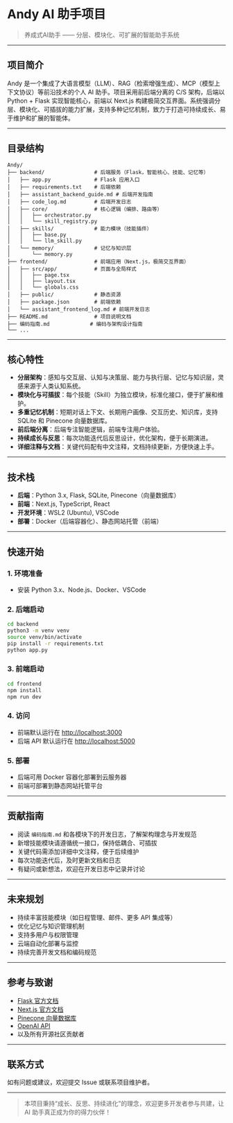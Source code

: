 # Andy AI 助手项目

> 养成式AI助手 —— 分层、模块化、可扩展的智能助手系统

---

## 项目简介

Andy 是一个集成了大语言模型（LLM）、RAG（检索增强生成）、MCP（模型上下文协议）等前沿技术的个人 AI 助手。项目采用前后端分离的 C/S 架构，后端以 Python + Flask 实现智能核心，前端以 Next.js 构建极简交互界面。系统强调分层、模块化、可插拔的能力扩展，支持多种记忆机制，致力于打造可持续成长、易于维护和扩展的智能体。

---

## 目录结构

```
Andy/
├── backend/                # 后端服务（Flask，智能核心、技能、记忆等）
│   ├── app.py              # Flask 应用入口
│   ├── requirements.txt    # 后端依赖
│   ├── assistant_backend_guide.md # 后端开发指南
│   ├── code_log.md         # 后端开发日志
│   ├── core/               # 核心逻辑（编排、路由等）
│   │   ├── orchestrator.py
│   │   └── skill_registry.py
│   ├── skills/             # 能力模块（技能插件）
│   │   ├── base.py
│   │   └── llm_skill.py
│   └── memory/             # 记忆与知识层
│       └── memory.py
├── frontend/               # 前端应用（Next.js，极简交互界面）
│   ├── src/app/            # 页面与全局样式
│   │   ├── page.tsx
│   │   ├── layout.tsx
│   │   └── globals.css
│   ├── public/             # 静态资源
│   ├── package.json        # 前端依赖
│   └── assistant_frontend_log.md # 前端开发日志
├── README.md               # 项目说明文档
├── 编码指南.md             # 编码与架构设计指南
└── ...
```

---

## 核心特性

- **分层架构**：感知与交互层、认知与决策层、能力与执行层、记忆与知识层，灵感来源于人类认知系统。
- **模块化与可插拔**：每个技能（Skill）为独立模块，标准化接口，便于扩展和维护。
- **多重记忆机制**：短期对话上下文、长期用户画像、交互历史、知识库，支持 SQLite 和 Pinecone 向量数据库。
- **前后端分离**：后端专注智能逻辑，前端专注用户体验。
- **持续成长与反思**：每次功能迭代后反思设计，优化架构，便于长期演进。
- **详细注释与文档**：关键代码配有中文注释，文档持续更新，方便快速上手。

---

## 技术栈

- **后端**：Python 3.x, Flask, SQLite, Pinecone（向量数据库）
- **前端**：Next.js, TypeScript, React
- **开发环境**：WSL2 (Ubuntu), VSCode
- **部署**：Docker（后端容器化）、静态网站托管（前端）

---

## 快速开始

### 1. 环境准备
- 安装 Python 3.x、Node.js、Docker、VSCode

### 2. 后端启动

```bash
cd backend
python3 -m venv venv
source venv/bin/activate
pip install -r requirements.txt
python app.py
```

### 3. 前端启动

```bash
cd frontend
npm install
npm run dev
```

### 4. 访问

- 前端默认运行在 [http://localhost:3000](http://localhost:3000)
- 后端 API 默认运行在 [http://localhost:5000](http://localhost:5000)

### 5. 部署

- 后端可用 Docker 容器化部署到云服务器
- 前端可部署到静态网站托管平台

---

## 贡献指南

- 阅读 `编码指南.md` 和各模块下的开发日志，了解架构理念与开发规范
- 新增技能模块请遵循统一接口，保持低耦合、可插拔
- 关键代码需添加详细中文注释，便于后续维护
- 每次功能迭代后，及时更新文档和日志
- 有疑问或新想法，欢迎在开发日志中记录并讨论

---

## 未来规划

- 持续丰富技能模块（如日程管理、邮件、更多 API 集成等）
- 优化记忆与知识管理机制
- 支持多用户与权限管理
- 云端自动化部署与监控
- 持续完善开发文档和编码规范

---

## 参考与致谢

- [Flask 官方文档](https://flask.palletsprojects.com/)
- [Next.js 官方文档](https://nextjs.org/)
- [Pinecone 向量数据库](https://www.pinecone.io/)
- [OpenAI API](https://platform.openai.com/)
- 以及所有开源社区贡献者

---

## 联系方式

如有问题或建议，欢迎提交 Issue 或联系项目维护者。

---

> 本项目秉持“成长、反思、持续进化”的理念，欢迎更多开发者参与共建，让 AI 助手真正成为你的得力伙伴！
